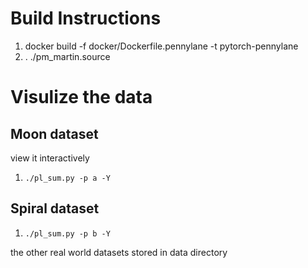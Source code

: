 # Build Instructions

1. docker build -f docker/Dockerfile.pennylane -t pytorch-pennylane
2. . ./pm_martin.source


# Visulize the data

## Moon dataset 

view it interactively 
1. `./pl_sum.py -p a -Y`

## Spiral dataset
1. `./pl_sum.py -p b -Y`

the other real world datasets stored in data directory



